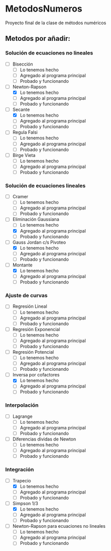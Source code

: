 # MetodosNumeros
Proyecto final de la clase de métodos numéricos

## Metodos por añadir:

### Solución de ecuaciones no lineales
- [ ] Bisección
    * [ ] Lo tenemos hecho
    * [ ] Agregado al programa principal
    * [ ] Probado y funcionando

- [ ] Newton-Rapson
    * [X] Lo tenemos hecho
    * [ ] Agregado al programa principal
    * [ ] Probado y funcionando

- [ ] Secante
    * [X] Lo tenemos hecho
    * [ ] Agregado al programa principal
    * [ ] Probado y funcionando

- [ ] Regula Falsi
    * [ ] Lo tenemos hecho
    * [ ] Agregado al programa principal
    * [ ] Probado y funcionando

- [ ] Birge Vieta
    * [ ] Lo tenemos hecho
    * [ ] Agregado al programa principal
    * [ ] Probado y funcionando

### Solución de ecuaciones lineales
- [ ] Cramer
    * [ ] Lo tenemos hecho
    * [ ] Agregado al programa principal
    * [ ] Probado y funcionando
- [ ] Eliminación Gaussiana
    * [ ] Lo tenemos hecho
    * [X] Agregado al programa principal
    * [ ] Probado y funcionando
- [ ] Gauss Jordan c/s Pivoteo
    * [X] Lo tenemos hecho
    * [ ] Agregado al programa principal
    * [ ] Probado y funcionando
- [ ] Montante
    * [X] Lo tenemos hecho
    * [ ] Agregado al programa principal
    * [ ] Probado y funcionando

### Ajuste de curvas
- [ ] Regresión Lineal
    * [ ] Lo tenemos hecho
    * [ ] Agregado al programa principal
    * [ ] Probado y funcionando

- [ ] Regresión Exponencial
    * [ ] Lo tenemos hecho
    * [ ] Agregado al programa principal
    * [ ] Probado y funcionando
- [ ] Regresión Potencial
    * [ ] Lo tenemos hecho
    * [ ] Agregado al programa principal
    * [ ] Probado y funcionando

- [ ] Inversa por cofactores
    * [X] Lo tenemos hecho
    * [ ] Agregado al programa principal
    * [ ] Probado y funcionando

### Interpolación
- [ ] Lagrange
    * [ ] Lo tenemos hecho
    * [ ] Agregado al programa principal
    * [ ] Probado y funcionando

- [ ] Diferencias dividas de Newton
    * [ ] Lo tenemos hecho
    * [ ] Agregado al programa principal
    * [ ] Probado y funcionando

### Integración
- [ ] Trapecio
    * [X] Lo tenemos hecho
    * [ ] Agregado al programa principal
    * [ ] Probado y funcionando

- [ ] Simpson 1/3
    * [X] Lo tenemos hecho
    * [ ] Agregado al programa principal
    * [ ] Probado y funcionando

- [ ] Newton-Rapson para ecuaciones no lineales
    * [ ] Lo tenemos hecho
    * [ ] Agregado al programa principal
    * [ ] Probado y funcionando

